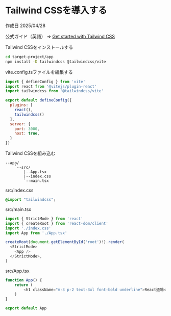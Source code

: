 # Tailwind CSSを導入する

作成日 2025/04/28

公式ガイド（英語） => [Get started with Tailwind CSS](https://tailwindcss.com/docs/installation/using-vite)

Tailwind CSSをインストールする

```bash
cd target-project/app
npm install -D tailwindcss @tailwindcss/vite
```

vite.config.tsファイルを編集する

```javascript
import { defineConfig } from 'vite'
import react from '@vitejs/plugin-react'
import tailwindcss from '@tailwindcss/vite'

export default defineConfig({
  plugins: [
    react(),
    tailwindcss()
  ],
  server: {
    port: 3000,
    host: true,
  }
})
```

Tailwind CSSを組み込む

```text
--app/
    `--src/
        |--App.tsx
        |--index.css
        `--main.tsx
```

src/index.css

```css
@import "tailwindcss";
```

src/main.tsx

```javascript
import { StrictMode } from 'react'
import { createRoot } from 'react-dom/client'
import './index.css'
import App from './App.tsx'

createRoot(document.getElementById('root')!).render(
  <StrictMode>
    <App />
  </StrictMode>,
)
```

src/App.tsx

```javascript
function App() {
    return (
        <h1 className="m-3 p-2 text-3xl font-bold underline">React道場</h1>
    )
}

export default App
```
